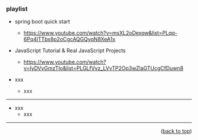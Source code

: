 <a name="topage"></a>

### playlist

* spring boot quick start
    * https://www.youtube.com/watch?v=msXL2oDexqw&list=PLqq-6Pq4lTTbx8p2oCgcAQGQyqN8XeA1x

* JavaScript Tutorial & Real JavaScript Projects
    * https://www.youtube.com/watch?v=IyDVvGmzTlo&list=PLGLfVvz_LVvTP2Op3wZlaGTUcgCfDuwn8

* xxx
    * xxx

-----

* xxx
    * xxx

-----

<p align="right">(<a href="#topage">back to top</a>)</p>
<br/>
<br/>  
